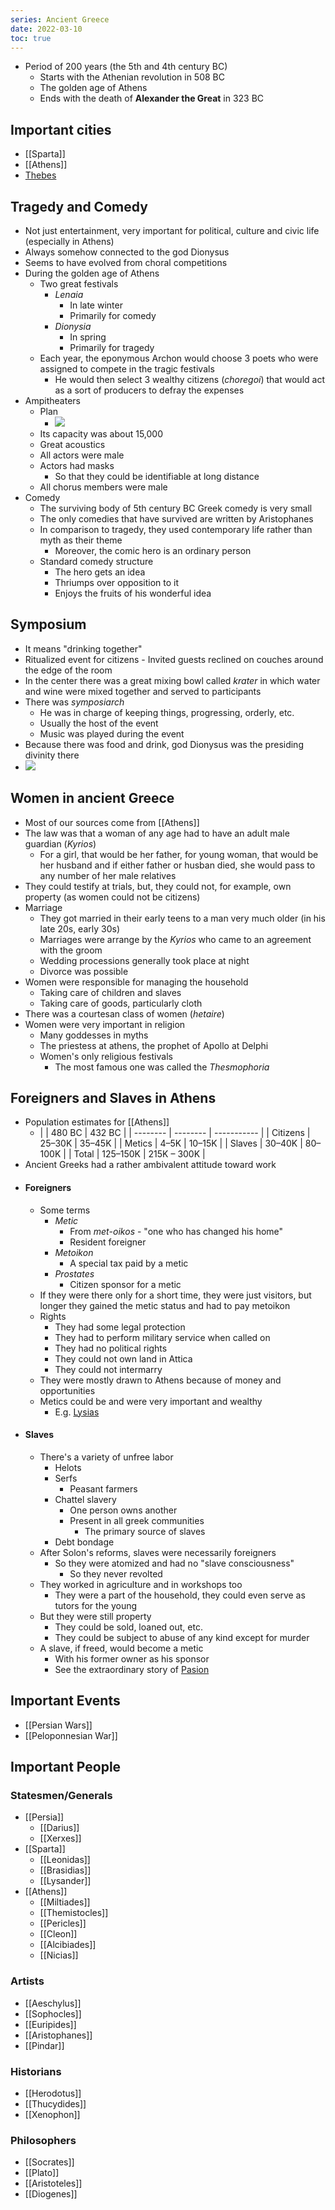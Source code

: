 ```yaml
---
series: Ancient Greece
date: 2022-03-10
toc: true
---
```

<style>
	p {
		padding: 0;
		margin:0;
	}
</style>

- Period of 200 years (the 5th and 4th century BC)
	-  Starts with the Athenian revolution in 508 BC
	-  The golden age of Athens
	-  Ends with the death of **Alexander the Great** in 323 BC
	
## Important cities
- [[Sparta]]
- [[Athens]]
- [Thebes](https://en.wikipedia.org/wiki/Thebes,_Greece#History)

## Tragedy and Comedy
-  Not just entertainment, very important for political, culture and civic life (especially in Athens)
-  Always somehow connected to the god Dionysus
-  Seems to have evolved from choral competitions
-  During the golden age of Athens
	-  Two great festivals
		-  *Lenaia*
			-  In late winter
			-  Primarily for comedy
		-  *Dionysia*
			-  In spring
			-  Primarily for tragedy
	- Each year, the eponymous Archon would choose 3 poets who were assigned to compete in the tragic festivals
		- He would then select 3 wealthy citizens (*choregoi*) that would act as a sort of producers to defray the expenses
- Ampitheaters
	- Plan
		- ![](https://firebasestorage.googleapis.com/v0/b/firescript-577a2.appspot.com/o/imgs%2Fapp%2FVitecek%2FJjbKCPt8gs.png?alt=media&token=7599a6cd-6a09-48cb-80eb-e5f06f24dd2a)
	- Its capacity was about 15,000
	- Great acoustics
	- All actors were male
	- Actors had masks
		- So that they could be identifiable at long distance
	- All chorus members were male
- Comedy
	- The surviving body of 5th century BC Greek comedy is very small
	- The only comedies that have survived are written by Aristophanes
	- In comparison to tragedy, they used contemporary life rather than myth as their theme
		- Moreover, the comic hero is an ordinary person
	- Standard comedy structure
		- The hero gets an idea
		- Thriumps over opposition to it
		- Enjoys the fruits of his wonderful idea
## Symposium
- It means "drinking together"
- Ritualized event for citizens
	  - Invited guests reclined on couches around the edge of the room
- In the center there was a great mixing bowl called *krater* in which water and wine were mixed together and served to participants
- There was *symposiarch*
	- He was in charge of keeping things, progressing, orderly, etc.
	- Usually the host of the event
	- Music was played during the event
- Because there was food and drink, god Dionysus was the presiding divinity there
- ![](https://firebasestorage.googleapis.com/v0/b/firescript-577a2.appspot.com/o/imgs%2Fapp%2FVitecek%2F1ijuJ6sy3t.png?alt=media&token=58017be0-8e47-4592-b7b3-543a3bb25741)
## Women in ancient Greece
- Most of our sources come from [[Athens]]
- The law was that a woman of any age had to have an adult male guardian (*Kyrios*)
	- For a girl, that would be her father, for young woman, that would be her husband and if either father or husban died, she would pass to any number of her male relatives
- They could testify at trials, but, they could not, for example, own property (as women could not be citizens)
- Marriage
	- They got married in their early teens to a man very much older (in his late 20s, early 30s)
	- Marriages were arrange by the *Kyrios* who came to an agreement with the groom
	- Wedding processions generally took place at night
	- Divorce was possible
- Women were responsible for managing the household
	- Taking care of children and slaves
	- Taking care of goods, particularly cloth
- There was a courtesan class of women (*hetaire*)
- Women were very important in religion
	- Many goddesses in myths
	- The priestess at athens, the prophet of Apollo at Delphi
	- Women's only religious festivals
		- The most famous one was called the *Thesmophoria*
## Foreigners and Slaves in Athens
- Population estimates for [[Athens]]
	- |          | 480 BC   | 432 BC      |
	| -------- | -------- | ----------- |
	| Citizens | 25–30K   | 35–45K      |
	| Metics   | 4–5K     | 10–15K      |
	| Slaves   | 30–40K   | 80–100K     |
	| Total    | 125–150K | 215K – 300K |
- Ancient Greeks had a rather ambivalent attitude toward work
- #### Foreigners
	- Some terms
		- *Metic*
			- From *met*-*oikos* - "one who has changed his home"
			- Resident foreigner
		- *Metoikon*
			- A special tax paid by a metic
		- *Prostates*
			- Citizen sponsor for a metic
	- If they were there only for a short time, they were just visitors, but longer they gained the metic status and had to pay metoikon
	- Rights
		- They had some legal protection
		- They had to perform military service when called on
		- They had no political rights
		- They could not own land in Attica
		- They could not intermarry
	- They were mostly drawn to Athens because of money and opportunities
	- Metics could be and were very important and wealthy
		- E.g. [Lysias](https://en.wikipedia.org/wiki/Lysias)
- #### Slaves
	- There's a variety of unfree labor
		- Helots
		- Serfs
			- Peasant farmers
		- Chattel slavery
			- One person owns another
			- Present in all greek communities
				- The primary source of slaves
		- Debt bondage
	- After Solon's reforms, slaves were necessarily foreigners
		- So they were atomized and had no "slave consciousness"
			- So they never revolted
	- They worked in agriculture and in workshops too
		- They were a part of the household, they could even serve as tutors for the young
	- But they were still property
		- They could be sold, loaned out, etc.
		- They could be subject to abuse of any kind except for murder
	- A slave, if freed, would become a metic
		- With his former owner as his sponsor
		- See the extraordinary story of [Pasion](https://en.wikipedia.org/wiki/Pasion)

## Important Events
- [[Persian Wars]]
- [[Peloponnesian War]]

## Important People
### Statesmen/Generals
- [[Persia]]
	- [[Darius]]
	- [[Xerxes]]
- [[Sparta]]
	- [[Leonidas]]
	- [[Brasidias]]
	- [[Lysander]]
- [[Athens]]
	- [[Miltiades]]
	- [[Themistocles]]
	- [[Pericles]]
	- [[Cleon]]
	- [[Alcibiades]]
	- [[Nicias]]
### Artists
- [[Aeschylus]]
- [[Sophocles]]
- [[Euripides]]
- [[Aristophanes]]
- [[Pindar]]
### Historians
- [[Herodotus]]
- [[Thucydides]]
- [[Xenophon]]
### Philosophers
- [[Socrates]]
- [[Plato]]
- [[Aristoteles]]
- [[Diogenes]]
